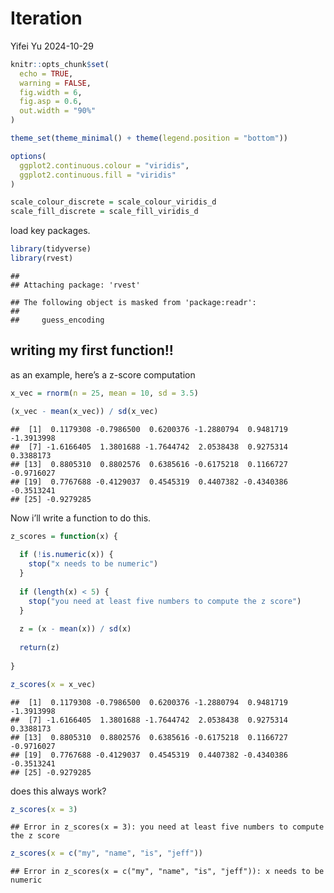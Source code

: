 Iteration
================
Yifei Yu
2024-10-29

``` r
knitr::opts_chunk$set(
  echo = TRUE,
  warning = FALSE,
  fig.width = 6,
  fig.asp = 0.6,
  out.width = "90%"
)

theme_set(theme_minimal() + theme(legend.position = "bottom"))

options(
  ggplot2.continuous.colour = "viridis",
  ggplot2.continuous.fill = "viridis"
)

scale_colour_discrete = scale_colour_viridis_d
scale_fill_discrete = scale_fill_viridis_d
```

load key packages.

``` r
library(tidyverse)
library(rvest)
```

    ## 
    ## Attaching package: 'rvest'

    ## The following object is masked from 'package:readr':
    ## 
    ##     guess_encoding

## writing my first function!!

as an example, here’s a z-score computation

``` r
x_vec = rnorm(n = 25, mean = 10, sd = 3.5)

(x_vec - mean(x_vec)) / sd(x_vec)
```

    ##  [1]  0.1179308 -0.7986500  0.6200376 -1.2880794  0.9481719 -1.3913998
    ##  [7] -1.6166405  1.3801688 -1.7644742  2.0538438  0.9275314  0.3388173
    ## [13]  0.8805310  0.8802576  0.6385616 -0.6175218  0.1166727 -0.9716027
    ## [19]  0.7767688 -0.4129037  0.4545319  0.4407382 -0.4340386 -0.3513241
    ## [25] -0.9279285

Now i’ll write a function to do this.

``` r
z_scores = function(x) {
  
  if (!is.numeric(x)) {
    stop("x needs to be numeric")
  }
  
  if (length(x) < 5) {
    stop("you need at least five numbers to compute the z score")
  }
  
  z = (x - mean(x)) / sd(x)
  
  return(z)
  
}

z_scores(x = x_vec)
```

    ##  [1]  0.1179308 -0.7986500  0.6200376 -1.2880794  0.9481719 -1.3913998
    ##  [7] -1.6166405  1.3801688 -1.7644742  2.0538438  0.9275314  0.3388173
    ## [13]  0.8805310  0.8802576  0.6385616 -0.6175218  0.1166727 -0.9716027
    ## [19]  0.7767688 -0.4129037  0.4545319  0.4407382 -0.4340386 -0.3513241
    ## [25] -0.9279285

does this always work?

``` r
z_scores(x = 3)
```

    ## Error in z_scores(x = 3): you need at least five numbers to compute the z score

``` r
z_scores(x = c("my", "name", "is", "jeff"))
```

    ## Error in z_scores(x = c("my", "name", "is", "jeff")): x needs to be numeric
